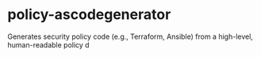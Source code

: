 # policy-ascodegenerator
Generates security policy code (e.g., Terraform, Ansible) from a high-level, human-readable policy d
